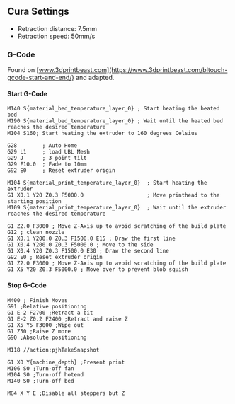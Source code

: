 ## Cura Settings

* Retraction distance: 7.5mm
* Retraction speed: 50mm/s

### G-Code

Found on [www.3dprintbeast.com](https://www.3dprintbeast.com/bltouch-gcode-start-and-end/) and adapted.

#### Start G-Code

```gcode
M140 S{material_bed_temperature_layer_0} ; Start heating the heated bed
M190 S{material_bed_temperature_layer_0} ; Wait until the heated bed reaches the desired temperature
M104 S160; Start heating the extruder to 160 degrees Celsius

G28        ; Auto Home
G29 L1     ; load UBL Mesh
G29 J      ; 3 point tilt
G29 F10.0  ; Fade to 10mm
G92 E0     ; Reset extruder origin

M104 S{material_print_temperature_layer_0}  ; Start heating the extruder
G1 X0.1 Y20 Z0.3 F5000.0                    ; Move printhead to the starting position
M109 S{material_print_temperature_layer_0}  ; Wait until the extruder reaches the desired temperature

G1 Z2.0 F3000 ; Move Z-Axis up to avoid scratching of the build plate
G12 ; clean nozzle
G1 X0.1 Y200.0 Z0.3 F1500.0 E15 ; Draw the first line
G1 X0.4 Y200.0 Z0.3 F5000.0 ; Move to the side
G1 X0.4 Y20 Z0.3 F1500.0 E30 ; Draw the second line
G92 E0 ; Reset extruder origin
G1 Z2.0 F3000 ; Move Z-Axis up to avoid scratching of the build plate
G1 X5 Y20 Z0.3 F5000.0 ; Move over to prevent blob squish

```

#### Stop G-Code

```gcode
M400 ; Finish Moves
G91 ;Relative positioning
G1 E-2 F2700 ;Retract a bit
G1 E-2 Z0.2 F2400 ;Retract and raise Z
G1 X5 Y5 F3000 ;Wipe out
G1 Z50 ;Raise Z more
G90 ;Absolute positioning

M118 //action:pjhTakeSnapshot

G1 X0 Y{machine_depth} ;Present print
M106 S0 ;Turn-off fan
M104 S0 ;Turn-off hotend
M140 S0 ;Turn-off bed

M84 X Y E ;Disable all steppers but Z
```